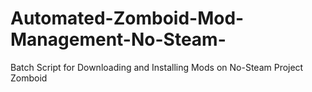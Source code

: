 # Automated-Zomboid-Mod-Management-No-Steam-
Batch Script for Downloading and Installing Mods on No-Steam Project Zomboid 
